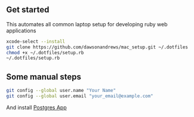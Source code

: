 ## Get started

This automates all common laptop setup for developing ruby web applications

```sh
xcode-select --install
git clone https://github.com/dawsonandrews/mac_setup.git ~/.dotfiles
chmod +x ~/.dotfiles/setup.rb
~/.dotfiles/setup.rb
```

## Some manual steps

```sh
git config --global user.name "Your Name"
git config --global user.email "your_email@example.com"
```

And install [Postgres App](http://postgresapp.com/)
